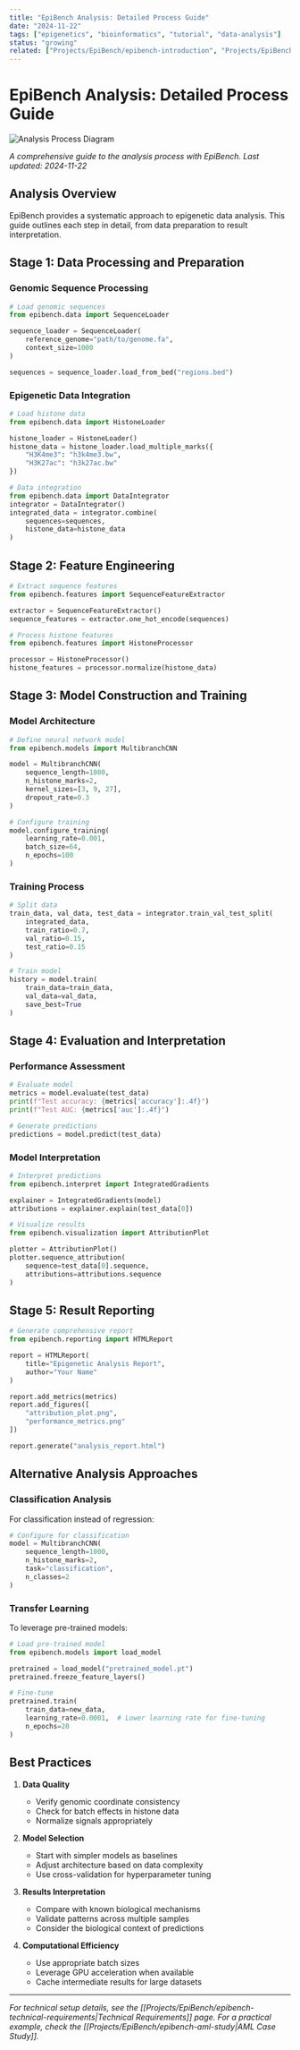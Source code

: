 ```yaml
---
title: "EpiBench Analysis: Detailed Process Guide"
date: "2024-11-22"
tags: ["epigenetics", "bioinformatics", "tutorial", "data-analysis"]
status: "growing"
related: ["Projects/EpiBench/epibench-introduction", "Projects/EpiBench/epibench-technical-requirements", "Projects/EpiBench/epibench-aml-study"]
---
```


# EpiBench Analysis: Detailed Process Guide

![Analysis Process Diagram](https://via.placeholder.com/800x400?text=Analysis+Process+Diagram)

*A comprehensive guide to the analysis process with EpiBench. Last updated: 2024-11-22*

## Analysis Overview

EpiBench provides a systematic approach to epigenetic data analysis. This guide outlines each step in detail, from data preparation to result interpretation.

## Stage 1: Data Processing and Preparation

### Genomic Sequence Processing

```python
# Load genomic sequences
from epibench.data import SequenceLoader

sequence_loader = SequenceLoader(
    reference_genome="path/to/genome.fa",
    context_size=1000
)

sequences = sequence_loader.load_from_bed("regions.bed")
```

### Epigenetic Data Integration

```python
# Load histone data
from epibench.data import HistoneLoader

histone_loader = HistoneLoader()
histone_data = histone_loader.load_multiple_marks({
    "H3K4me3": "h3k4me3.bw",
    "H3K27ac": "h3k27ac.bw"
})

# Data integration
from epibench.data import DataIntegrator
integrator = DataIntegrator()
integrated_data = integrator.combine(
    sequences=sequences,
    histone_data=histone_data
)
```

## Stage 2: Feature Engineering

```python
# Extract sequence features
from epibench.features import SequenceFeatureExtractor

extractor = SequenceFeatureExtractor()
sequence_features = extractor.one_hot_encode(sequences)

# Process histone features
from epibench.features import HistoneProcessor

processor = HistoneProcessor()
histone_features = processor.normalize(histone_data)
```

## Stage 3: Model Construction and Training

### Model Architecture

```python
# Define neural network model
from epibench.models import MultibranchCNN

model = MultibranchCNN(
    sequence_length=1000,
    n_histone_marks=2,
    kernel_sizes=[3, 9, 27],
    dropout_rate=0.3
)

# Configure training
model.configure_training(
    learning_rate=0.001,
    batch_size=64,
    n_epochs=100
)
```

### Training Process

```python
# Split data
train_data, val_data, test_data = integrator.train_val_test_split(
    integrated_data,
    train_ratio=0.7,
    val_ratio=0.15,
    test_ratio=0.15
)

# Train model
history = model.train(
    train_data=train_data,
    val_data=val_data,
    save_best=True
)
```

## Stage 4: Evaluation and Interpretation

### Performance Assessment

```python
# Evaluate model
metrics = model.evaluate(test_data)
print(f"Test accuracy: {metrics['accuracy']:.4f}")
print(f"Test AUC: {metrics['auc']:.4f}")

# Generate predictions
predictions = model.predict(test_data)
```

### Model Interpretation

```python
# Interpret predictions
from epibench.interpret import IntegratedGradients

explainer = IntegratedGradients(model)
attributions = explainer.explain(test_data[0])

# Visualize results
from epibench.visualization import AttributionPlot

plotter = AttributionPlot()
plotter.sequence_attribution(
    sequence=test_data[0].sequence,
    attributions=attributions.sequence
)
```

## Stage 5: Result Reporting

```python
# Generate comprehensive report
from epibench.reporting import HTMLReport

report = HTMLReport(
    title="Epigenetic Analysis Report",
    author="Your Name"
)

report.add_metrics(metrics)
report.add_figures([
    "attribution_plot.png",
    "performance_metrics.png"
])

report.generate("analysis_report.html")
```

## Alternative Analysis Approaches

### Classification Analysis

For classification instead of regression:

```python
# Configure for classification
model = MultibranchCNN(
    sequence_length=1000,
    n_histone_marks=2,
    task="classification",
    n_classes=2
)
```

### Transfer Learning

To leverage pre-trained models:

```python
# Load pre-trained model
from epibench.models import load_model

pretrained = load_model("pretrained_model.pt")
pretrained.freeze_feature_layers()

# Fine-tune
pretrained.train(
    train_data=new_data,
    learning_rate=0.0001,  # Lower learning rate for fine-tuning
    n_epochs=20
)
```

## Best Practices

1. **Data Quality**
   - Verify genomic coordinate consistency
   - Check for batch effects in histone data
   - Normalize signals appropriately

2. **Model Selection**
   - Start with simpler models as baselines
   - Adjust architecture based on data complexity
   - Use cross-validation for hyperparameter tuning

3. **Results Interpretation**
   - Compare with known biological mechanisms
   - Validate patterns across multiple samples
   - Consider the biological context of predictions

4. **Computational Efficiency**
   - Use appropriate batch sizes
   - Leverage GPU acceleration when available
   - Cache intermediate results for large datasets

---

*For technical setup details, see the [[Projects/EpiBench/epibench-technical-requirements|Technical Requirements]] page. For a practical example, check the [[Projects/EpiBench/epibench-aml-study|AML Case Study]].* 